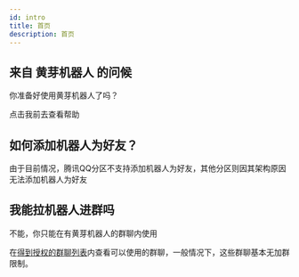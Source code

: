 ```yaml
---
id: intro
title: 首页
description: 首页
---
```


## 来自 黄芽机器人 的问候

你准备好使用黄芽机器人了吗？

点击我前去查看帮助

## 如何添加机器人为好友？

由于目前情况，腾讯QQ分区不支持添加机器人为好友，其他分区则因其架构原因无法添加机器人为好友

## 我能拉机器人进群吗

不能，你只能在有黄芽机器人的群聊内使用

在[得到授权的群聊列表](/list/qqgroup)内查看可以使用的群聊，一般情况下，这些群聊基本无加群限制。

<!--## 自定义标题 ID {#custom-id}

你可以用 `{#custom-id}` 语法自定义标题 ID。-->